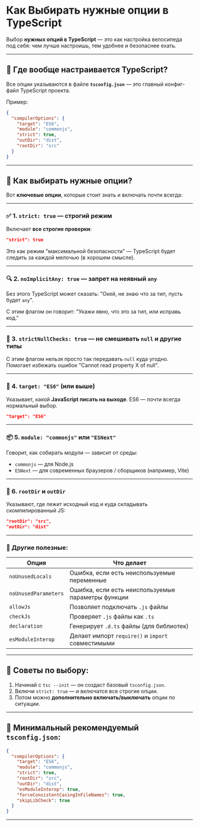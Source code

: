 # Как Выбирать нужные опции в TypeScript

Выбор **нужных опций в TypeScript** — это как настройка велосипеда под себя: чем лучше настроишь, тем удобнее и безопаснее ехать.

---

## 📁 Где вообще настраивается TypeScript?

Все опции указываются в файле **`tsconfig.json`** — это главный конфиг-файл TypeScript проекта.

Пример:

```json
{
  "compilerOptions": {
    "target": "ES6",
    "module": "commonjs",
    "strict": true,
    "outDir": "dist",
    "rootDir": "src"
  }
}
```

---

## 🧭 Как выбирать нужные опции?

Вот **ключевые опции**, которые стоит знать и включать почти всегда:

---

### ✅ 1. `strict: true` — строгий режим

Включает **все строгие проверки**:

```json
"strict": true
```

Это как режим "максимальной безопасности" — TypeScript будет следить за каждой мелочью (в хорошем смысле).

---

### 🔍 2. `noImplicitAny: true` — запрет на неявный `any`

Без этого TypeScript может сказать: "Окей, не знаю что за тип, пусть будет `any`".

С этим флагом он говорит: "Укажи явно, что это за тип, или исправь код."

---

### 🔐 3. `strictNullChecks: true` — не смешивать `null` и другие типы

С этим флагом нельзя просто так передавать `null` куда угодно. Помогает избежать ошибок "Cannot read property X of null".

---

### 🎯 4. `target: "ES6"` (или выше)

Указывает, какой **JavaScript писать на выходе**. ES6 — почти всегда нормальный выбор.

```json
"target": "ES6"
```

---

### 📦 5. `module: "commonjs"` или `"ESNext"`

Говорит, как собирать модули — зависит от среды:

* `commonjs` — для Node.js
* `ESNext` — для современных браузеров / сборщиков (например, Vite)

---

### 📂 6. `rootDir` и `outDir`

Указывают, где лежит исходный код и куда складывать скомпилированный JS:

```json
"rootDir": "src",
"outDir": "dist"
```

---

### 📘 Другие полезные:

| Опция                | Что делает                                         |
| -------------------- | -------------------------------------------------- |
| `noUnusedLocals`     | Ошибка, если есть неиспользуемые переменные        |
| `noUnusedParameters` | Ошибка, если есть неиспользуемые параметры функции |
| `allowJs`            | Позволяет подключать `.js` файлы                   |
| `checkJs`            | Проверяет `.js` файлы как `.ts`                    |
| `declaration`        | Генерирует `.d.ts` файлы (для библиотек)           |
| `esModuleInterop`    | Делает импорт `require()` и `import` совместимыми  |

---

## 🚀 Советы по выбору:

1. Начинай с `tsc --init` — он создаст базовый `tsconfig.json`.
2. Включи `strict: true` — и включатся все строгие опции.
3. Потом можно **дополнительно включать/выключать** опции по ситуации.

---

## 🔧 Минимальный рекомендуемый `tsconfig.json`:

```json
{
  "compilerOptions": {
    "target": "ES6",
    "module": "commonjs",
    "strict": true,
    "rootDir": "src",
    "outDir": "dist",
    "esModuleInterop": true,
    "forceConsistentCasingInFileNames": true,
    "skipLibCheck": true
  }
}
```

---